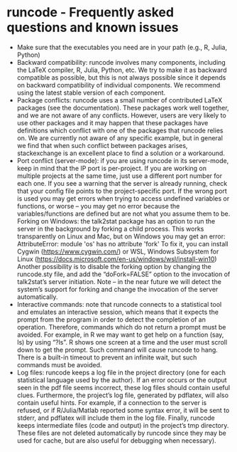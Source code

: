 # runcode - Frequently asked questions and known issues
 
- Make sure that the executables you need are in your path (e.g., R, Julia, Python)
- Backward compatibility: runcode involves many components, including the LaTeX compiler, R, Julia, Python, etc. We try to make it as backward compatible as possible, but this is not always possible since it depends on backward compatibility of individual components. We recommend using the latest stable version of each component.
- Package conflicts: runcode uses a small number of contributed LaTeX packages (see the documentation). These packages work well together, and we are not aware of any conflicts. However, users are very likely to use other packages and it may happen that these packages have definitions which conflict with one of the packages that runcode relies on. We are currently not aware of any specific example, but in general we find that when such conflict between packages arises, stackexchange is an excellent place to find a solution or a workaround.
- Port conflict (server-mode): if you are using runcode in its server-mode, keep in mind that the IP port is per-project. If you are working on multiple projects at the same time, just use a different port number for each one. If you see a warning that the server is already running, check that your config file points to the project-specific port. If the wrong port is used you may get errors when trying to access undefined variables or functions, or worse – you may get no error because the variables/functions are defined but are not what you assume them to be.
 Forking on Windows: the talk2stat package has an option to run the server in the background by forking a child process. This works transparently on Linux and Mac, but on Windows you may get an error:
  AttributeError: module 'os' has no attribute 'fork'
To fix it, you can install Cygwin (https://www.cygwin.com/) or WSL, Windows Subsystem for Linux (https://docs.microsoft.com/en-us/windows/wsl/install-win10)
Another possibility is to disable the forking option by changing the runcode.sty file, and add the “doFork=FALSE” option to the invocation of talk2stat’s server initiation.
Note – in the near future we will detect the system’s support for forking and change the invocation of the server automatically.
- Interactive commands: note that runcode connects to a statistical tool and emulates an interactive session, which means that it expects the prompt from the program in order to detect the completion of an operation. Therefore, commands which do not return a prompt must be avoided. For example, in R we may want to get help on a function (say, ls) by using “?ls”. R shows one screen at a time and the user must scroll down to get the prompt. Such command will cause runcode to hang. There is a built-in timeout to prevent an infinite wait, but such commands must be avoided.
- Log files: runcode keeps a log file in the project directory (one for each statistical language used by the author). If an error occurs or the output seen in the pdf file seems incorrect, these log files should contain useful clues. Furthermore, the project’s log file, generated by pdflatex, will also contain useful hints. For example, if a connection to the server is refused, or if R/Julia/Matlab reported some syntax error, it will be sent to stderr, and pdflatex will include them in the log file. Finally, runcode keeps intermediate files (code and output) in the project’s tmp directory. These files are not deleted automatically by runcode since they may be used for cache, but are also useful for debugging when necessary).
